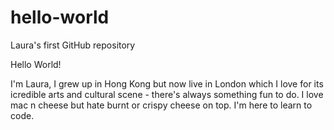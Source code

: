 # hello-world
Laura's first GitHub repository

Hello World! 

I'm Laura, I grew up in Hong Kong but now live in London which I love for its icredible arts and cultural scene - there's always something fun to do. I love mac n cheese but hate burnt or crispy cheese on top. I'm here to learn to code.
